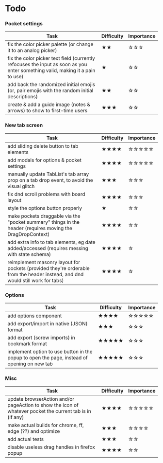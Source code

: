 # Todo

### Pocket settings

| Task | Difficulty | Importance |
| --- | --- | --- |
| fix the color picker palette (or change it to an analog picker) | ★★ | ☆☆☆ |
| fix the color picker text field (currently refocuses the input as soon as you enter something valid, making it a pain to use) | ★ | ☆☆ |
| add back the randomized initial emojis (or, pair emojis with the random initial descriptions) | ★★ | ☆☆ |
| create & add a guide image (notes & arrows) to show to first-time users | ★★★ | ☆☆ |

### New tab screen

| Task | Difficulty | Importance |
| --- | --- | --- |
| add sliding delete button to tab elements | ★★★★ | ☆☆☆☆☆ |
| add modals for options & pocket settings | ★★★★ | ☆☆☆☆☆ |
| manually update TabList's tab array prop on a tab drop event, to avoid the visual glitch | ★★★ | ☆☆☆ |
| fix dnd scroll problems with board layout | ★★★★ | ☆☆☆ |
| style the options button properly | ★ | ☆☆ |
| make pockets draggable via the "pocket summary" things in the header (requires moving the DragDropContext) |  ★★★★ | ☆☆ |
| add extra info to tab elements, eg date added/accessed (requires messing with state schema) |  ★★★★ | ☆ |
| reimplement masonry layout for pockets (provided they're orderable from the header instead, and dnd would still work for tabs) | ★★★★ | ☆ |


### Options

| Task | Difficulty | Importance |
| --- | --- | --- |
| add options component | ★★★★ | ☆☆☆☆☆ |
| add export/import in native (JSON) format | ★★★ | ☆☆☆ |
| add export (screw imports) in bookmark format | ★★★★★ | ☆☆☆ |
| implement option to use button in the popup to open the page, instead of opening on new tab | ★★★★★ | ☆☆☆ |

### Misc

| Task | Difficulty | Importance |
| --- | --- | --- |
| update browserAction and/or pageAction to show the icon of whatever pocket the current tab is in (if any) | ★★★★ | ☆☆☆☆☆ |
| make actual builds for chrome, ff, edge (??) and optimize | ★★★ | ☆☆☆☆ |
| add actual tests | ★★★ | ☆☆ |
| disable useless drag handles in firefox popup | ★★★★ | ☆☆ |
